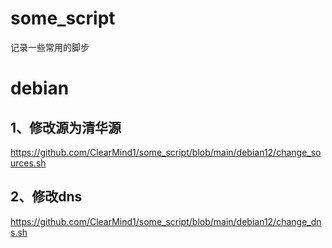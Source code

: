 # some_script
记录一些常用的脚步

# debian
## 1、修改源为清华源
https://github.com/ClearMind1/some_script/blob/main/debian12/change_sources.sh

## 2、修改dns
https://github.com/ClearMind1/some_script/blob/main/debian12/change_dns.sh